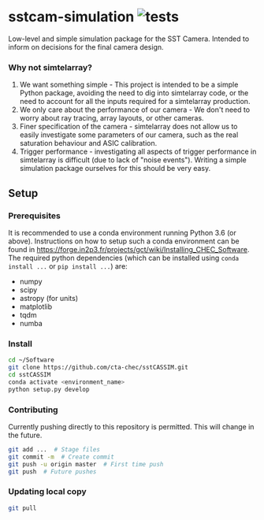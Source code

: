 # sstcam-simulation ![tests](https://github.com/sstcam/sstcam-simulation/workflows/tests/badge.svg)
Low-level and simple simulation package for the SST Camera. Intended to inform on decisions for the final camera design.

### Why not simtelarray?
1. We want something simple - This project is intended to be a simple Python package, avoiding the need to dig into simtelarray code, or the need to account for all the inputs required for a simtelarray production.
2. We only care about the performance of our camera -  We don't need to worry about ray tracing, array layouts, or other cameras. 
3. Finer specification of the camera - simtelarray does not allow us to easily investigate some parameters of our camera, such as the real saturation behaviour and ASIC calibration.
4. Trigger performance - investigating all aspects of trigger performance in simtelarray is difficult (due to lack of "noise events"). Writing a simple simulation package ourselves for this should be very easy.

## Setup

### Prerequisites
It is recommended to use a conda environment running Python 3.6 (or above).
Instructions on how to setup such a conda environment can be found in
https://forge.in2p3.fr/projects/gct/wiki/Installing_CHEC_Software. The
required python dependencies (which can be installed using
`conda install ...` or `pip install ...`) are:
* numpy
* scipy
* astropy (for units)
* matplotlib
* tqdm
* numba

### Install
```bash
cd ~/Software
git clone https://github.com/cta-chec/sstCASSIM.git
cd sstCASSIM
conda activate <environment_name>
python setup.py develop
```

### Contributing
Currently pushing directly to this repository is permitted. This will change 
in the future.
```bash
git add ...  # Stage files
git commit -m  # Create commit
git push -u origin master  # First time push
git push  # Future pushes
```

### Updating local copy
```bash
git pull
```
